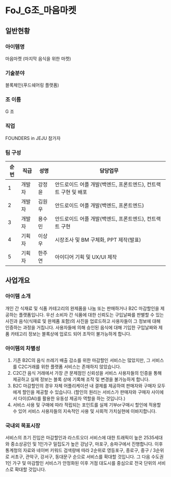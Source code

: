 # FoJ_G조_마음마켓

## 일반현황
### 아이템명
마음마켓 (마지막 음식을 위한 마켓)
### 기술분야
블록체인(푸드쉐어링 플랫폼)
### 조 이름
G 조	
### 직업
FOUNDERS in JEJU 참가자
### 팀 구성
|순번|직급|성명|담당업무|
|--|---|---|-----------------------------------------------|
|1|개발자|강정윤|안드로이드 어플 개발(백엔드, 프론트엔드), 컨트랙트 구현 및 배포|
|2|개발자|김원우|안드로이드 어플 개발(백엔드, 프론트엔드)|
|3|개발자|용수민|안드로이드 어플 개발(백엔드, 프론트엔드), 컨트랙트 구현|
|4|기획자|이상우|시장조사 및 BM 구체화, PPT 제작(발표)|
|5|기획자|한주연|아이디어 기획 및 UX/UI 제작|
## 사업개요
### 아이템 소개	
개인 간 식재료 및 식품 카테고리의 완제품을 나눔 또는 판매하거나 B2C 마감할인을 제공하는 플랫폼입니다.
우선 소비자 간 식품에 대한 신뢰도는 구입날짜를 판별할 수 있는 사진과 음식(식재료 및 완제품 포함)의 사진을 업로드하고 사용자들이 그 정보에 대해 인증하는 과정을 거칩니다. 사용자들에 의해 승인된 음식에 대해 기입한 구입날짜와 제품 카테고리 정보는 블록상에 업로드 되어 조작이 불가능하게 합니다.
### 아이템의 차별성	
1. 기존 B2C의 음식 쓰레기 배출 감소를 위한 마감할인 서비스는 많았지만, 그 서비스를 
C2C거래를 위한 플랫폼 서비스는 존재하지 않았습니다.
2. C2C간 음식 거래에서 가장 큰 문제점인 신뢰성을 서비스 사용자들의 인증을 통해 
제공하고 실제 정보는 블록 상에 기록해 조작 및 변경을 불가능하게 합니다.
3. B2C 마감할인의 경우 자체 어플리케이션 내 결제를 제공하여 판매자와 구매자 모두에게 
할인을 제공할 수 있습니다. (할인의 원리는 서비스가 판매자와 구매자 사이에서 다이(DAI)를 활용한 유동성 제공자 역할을 하는 것입니다.)
4. 서비스 사용 및 구매에 따라 적립되는 포인트를 실제 기부or구매시 할인에 적용할 수
있어 서비스 사용자들의 지속적인 사용 및 사회적 가치실현에 이바지합니다.
### 국내외 목표시장	
서비스의 초기 진입은 마감할인과 라스트오더 서비스에 대한 트래픽이 높은 2535세대와 중소상공인 및 1인가구 밀집도가 높은 강남구, 마포구, 송파구에서 진행합니다.
 이후 통계청의 자료와 네이버 키워드 검색량에 따라 2순위로 영등포구, 종로구, 중구 / 3순위로 서초구, 관악구, 강서구, 동대문구 순으로 서비스를 확대할 것입니다. 그 다음 수도권 1인 가구 및 마감할인 서비스가 안정화된 이후 거점 대도시를 중심으로 전국 단위의 서비스로 확대할 것입니다.
